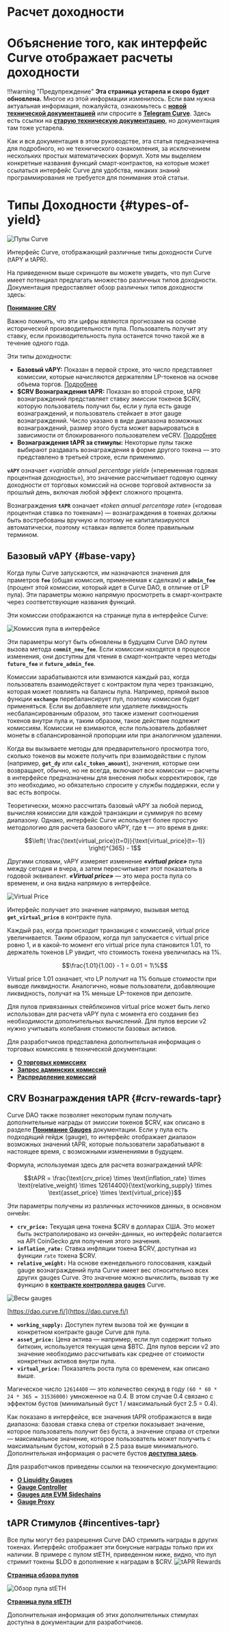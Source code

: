 <h1>Расчет доходности</h1>

# **Объяснение того, как интерфейс Curve отображает расчеты доходности**

!!!warning "Предупреждение"
    **Эта страница устарела и скоро будет обновлена.** Многое из этой информации изменилось. Если вам нужна актуальная информация, пожалуйста, ознакомьтесь с [**новой технической документацией**](https://docs.curve.fi/) или спросите в [**Telegram Curve**](https://t.me/curvefi). Здесь есть ссылки на [**старую техническую документацию**](https://curve.readthedocs.io/), но документация там тоже устарела.

Как и вся документация в этом руководстве, эта статья предназначена для подробного, но не технического ознакомления, за исключением нескольких простых математических формул. Хотя мы выделяем конкретные названия функций смарт-контрактов, на которые может ссылаться интерфейс Curve для удобства, никаких знаний программирования не требуется для понимания этой статьи.

# **Типы Доходности** {#types-of-yield}

![Пулы Curve](../images/ui/pools.png)

Интерфейс Curve, отображающий различные типы доходности Curve (tAPY и tAPR).

На приведенном выше скриншоте вы можете увидеть, что пул Curve имеет потенциал предлагать множество различных типов доходности. Документация предоставляет обзор различных типов доходности здесь:

[**Понимание CRV**](../crv-token/overview.md)

Важно помнить, что эти цифры являются прогнозами на основе исторической производительности пула. Пользователь получит эту ставку, если производительность пула останется точно такой же в течение одного года.

Эти типы доходности:

*   **Базовый vAPY:** Показан в первой строке, это число представляет комиссии, которые начисляются держателям LP-токенов на основе объема торгов. [Подробнее](https://resources.curve.fi/lp/understanding-curve-pools)
*   **$CRV Вознаграждения tAPR:** Показан во второй строке, tAPR вознаграждений представляет ставку эмиссии токенов $CRV, которую пользователь получил бы, если у пула есть gauge вознаграждений, и пользователь стейкает в этот gauge вознаграждений. Число указано в виде диапазона возможных вознаграждений, размер этого буста может варьироваться в зависимости от блокированного пользователем veCRV. [Подробнее](https://resources.curve.fi/reward-gauges/understanding-gauges)
*   **Вознаграждения tAPR за стимулы:** Некоторые пулы также выбирают раздавать вознаграждения в форме другого токена — это представлено в третьей строке, если применимо.

**`vAPY`** означает _«variable annual percentage yield»_ («переменная годовая процентная доходность»), это значение рассчитывает годовую оценку доходности от торговых комиссий на основе торговой активности за прошлый день, включая любой эффект сложного процента.

Вознаграждения **`tAPR`** означает _«token annual percentage rate»_ («годовая процентная ставка по токенам») — вознаграждения в токенах должны быть востребованы вручную и поэтому не капитализируются автоматически, поэтому «ставка» является более правильным термином.

## **Базовый vAPY** {#base-vapy}

Когда пулы Curve запускаются, им назначаются значения для праметров **`fee`** (общая комиссия, применяемая к сделкам) и **`admin_fee`** (процент этой комиссии, который идет в Curve DAO, в отличие от LP пула). Эти параметры можно напрямую просмотреть в смарт-контракте через соответствующие названия функций.

Эти комиссии отображаются на странице пула в интерфейсе Curve:

![Комиссия пула в интерфейсе](../images/ui/fee.png)

Эти параметры могут быть обновлены в будущем Curve DAO путем вызова метода **`commit_new_fee`**. Если комиссии находятся в процессе изменения, они доступны для чтения в смарт-контракте через методы **`future_fee`** и **`future_admin_fee`**.

Комиссии зарабатываются или взимаются каждый раз, когда пользователь взаимодействует с контрактом пула через транзакцию, которая может повлиять на балансы пула. Например, прямой вызов функции **`exchange`** перебалансирует пул, поэтому комиссия будет применяться. Если вы добавляете или удаляете ликвидность несбалансированным образом, это также изменит соотношения токенов внутри пула и, таким образом, такое действие подлежит комиссиям. Комиссии не взимаются, если пользователь добавляет монеты в сбалансированной пропорции или при аналогичном удалении.

Когда вы вызываете методы для предварительного просмотра того, сколько токенов вы можете получить при взаимодействии с пулом (например, **`get_dy`** или **`calc_token_amount`**), значения, которые они возвращают, обычно, но не всегда, включают все комиссии — расчеты в интерфейсе предназначены для внесения любых корректировок, где это необходимо, но обязательно спросите у службы поддержки, если у вас есть вопросы.

Теоретически, можно рассчитать базовый vAPY за любой период, вычисляя комиссии для каждой транзакции и суммируя по всему диапазону. Однако, интерфейс Curve использует более простую методологию для расчета базового vAPY, где **`t`** — это время в днях:

$$\left( \frac{\text{virtual_price}(t=0)}{\text{virtual_price}(t=-1)} \right)^{365} - 1$$

Другими словами, vAPY измеряет изменение _**«virtual price»**_ пула между сегодня и вчера, а затем пересчитывает этот показатель в годовой эквивалент. _**«Virtual price»**_ — это мера роста пула со временем, и она видна напрямую в интерфейсе.

![Virtual Price](../images/ui/virtual-price.webp)

Интерфейс получает это значение напрямую, вызывая метод **`get_virtual_price`** в контракте пула.

Каждый раз, когда происходит транзакция с комиссией, virtual price увеличивается. Таким образом, когда пул запускается с virtual price ровно 1, и в какой-то момент его virtual price пула становится 1.01, то держатель токенов LP увидит, что стоимость токена увеличилась на 1%.

$$\frac{1.01}{1.00} - 1 = 0.01 = 1\%$$

Virtual price 1.01 означает, что LP получит на 1% больше стоимости при выводе ликвидности. Аналогично, новые пользователи, добавляющие ликвидность, получат на 1% меньше LP-токенов при депозите.

Для пулов привязанных стейблкоинов virtual price может быть легко использован для расчета vAPY пула с момента его создания без необходимости дополнительных вычислений. Для пулов версии v2 нужно учитывать колебания стоимости базовых активов.

Для разработчиков представлена дополнительная информация о торговых комиссиях в технической документации:

*   [**О торговых комиссиях**](https://curve.readthedocs.io/factory-deployer.html?highlight=fees#trade-fees)
*   [**Запрос админских комиссий**](https://curve.readthedocs.io/factory-pools.html?highlight=fees#claiming-admin-fees)
*   [**Распределение комиссий**](https://curve.readthedocs.io/dao-fees.html?highlight=fees#fee-distribution)

## **CRV Вознаграждения tAPR** {#crv-rewards-tapr}

Curve DAO также позволяет некоторым пулам получать дополнительные награды от эмиссии токенов $CRV, как описано в разделе [**Понимание Gauges**](https://resources.curve.fi/reward-gauges/understanding-gauges) документации. Если у пула есть подходящий гейдж (gauge), то интерфейс отображает диапазон возможных значений tAPR, которые пользователи зарабатывают в настоящее время, с возможными изменениями в будущем.

Формула, используемая здесь для расчета вознаграждений tAPR:

$$tAPR = \frac{\text{crv_price} \times \text{inflation_rate} \times \text{relative_weight} \times 12614400}{\text{working_supply} \times \text{asset_price} \times \text{virtual_price}}$$

Эти параметры получены из различных источников данных, в основном ончейн:

*   **`crv_price:`** Текущая цена токена $CRV в долларах США. Это может быть экстраполировано из ончейн-данных, но интерфейс полагается на API CoinGecko для получения этого значения.
*   **`inflation_rate:`** Ставка инфляции токена $CRV, доступная из функции `rate` токена $CRV.
*   **`relative_weight:`** На основе еженедельного голосования, каждый gauge вознаграждений пула Curve имеет вес относительно всех других gauges Curve. Это значение можно вычислить, вызвав ту же функцию в [**контракте контроллера gauges**](https://curve.readthedocs.io/dao-gauges.html#the-gauge-controller) Curve.

![Весы gauges](../images/ui/gauge-weights.webp)

[https://dao.curve.fi/](https://dao.curve.fi/)

*   **`working_supply:`** Доступен путем вызова той же функции в конкретном контракте gauge Curve для пула.
*   **`asset_price:`** Цена актива — например, если пул содержит только биткоин, используется текущая цена $BTC. Для пулов версии v2 это значение необходимо рассчитывать как среднее от стоимости конкретных активов внутри пула.
*   **`virtual_price:`** Показатель роста пула со временем, как описано выше.

Магическое число `12614400` — это количество секунд в году `(60 * 60 * 24 * 365 = 31536000)` умноженное на 0.4. В этом случае 0.4 связано с эффектом бустов (минимальный буст 1 / максимальный буст 2.5 = 0.4).

Как показано в интерфейсе, все значения tAPR отображаются в виде диапазона: базовая ставка слева от стрелки показывает значение, которое пользователь получит без буста, а значение справа от стрелки — максимальное значение, которое пользователь может получить с максимальным бустом, который в 2.5 раза выше минимального. Дополнительная информация о расчете бустов [**доступна здесь**](../reward-gauges/boosting-your-crv-rewards.md).

Для разработчиков приведены ссылки на техническую документацию:

*   [**О Liquidity Gauges**](https://curve.readthedocs.io/dao-gauges.html?highlight=gauge)
*   [**Gauge Controller**](https://curve.readthedocs.io/dao-gauges.html#the-gauge-controller)
*   [**Gauges для EVM Sidechains**](https://curve.readthedocs.io/dao-gauges-sidechain.html)
*   [**Gauge Proxy**](https://curve.readthedocs.io/dao-ownership.html?highlight=gauge#gaugeproxy)

## **tAPR Стимулов** {#incentives-tapr}

Все пулы могут без разрешения Curve DAO стримить награды в других токенах. Интерфейс отображает эти бонусные награды только при их наличии. В примере с пулом stETH, приведенном ниже, видно, что пул стримит токены $LDO в дополнение к наградам в $CRV.
![tAPR Rewards](../images/ui/tAPR.webp)

[**Страница обзора пулов**](https://curve.fi/#/ethereum/pools)

![Обзор пула stETH](../images/ui/steth-overview.webp)

[**Страница пула stETH**](https://curve.fi/#/ethereum/pools/steth/deposit)

Дополнительная информация об этих дополнительных стимулах доступна в документации для разработчиков.

